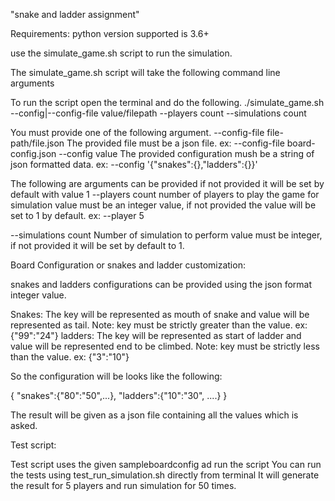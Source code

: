 "snake and ladder assignment"

Requirements:
python version supported is 3.6+

use the simulate_game.sh script to run the simulation.

The simulate_game.sh script will take the following command line arguments

To run the script open the terminal and do the following.
./simulate_game.sh --config|--config-file value/filepath --players count --simulations count

You must provide one of the following argument.
--config-file file-path/file.json 
    The provided file must be a json file.
    ex: --config-file board-config.json
--config value
    The provided configuration mush be a string of json formatted data.
    ex: --config '{"snakes":{},"ladders":{}}'

The following are arguments can be provided if not provided it will be set by default with value 1
--players count 
    number of players to play the game for simulation
    value must be an integer value, if not provided the value will be set to 1 by default.
    ex: --player 5

--simulations count 
    Number of simulation to perform
    value must be integer, if not provided it will be set by default to 1.


Board Configuration or snakes and ladder customization:

snakes and ladders configurations can be provided using the json format integer value.

Snakes: The key will be represented as mouth of snake and value will be represented as tail. Note: key must be strictly greater than the value.
    ex: {"99":"24"}
ladders: The key will be represented as start of ladder and value will be represented end to be climbed. Note: key must be strictly less than the value.
    ex: {"3":"10"}

So the configuration will be looks like the following:

{
    "snakes":{"80":"50",...},
    "ladders":{"10":"30", ....}
}

The result will be given as a json file containing all the values which is asked.


Test script:

Test script uses the given sampleboardconfig ad run the script 
You can run the tests using test_run_simulation.sh directly from terminal
It will generate the result for 5 players and run simulation for 50 times.